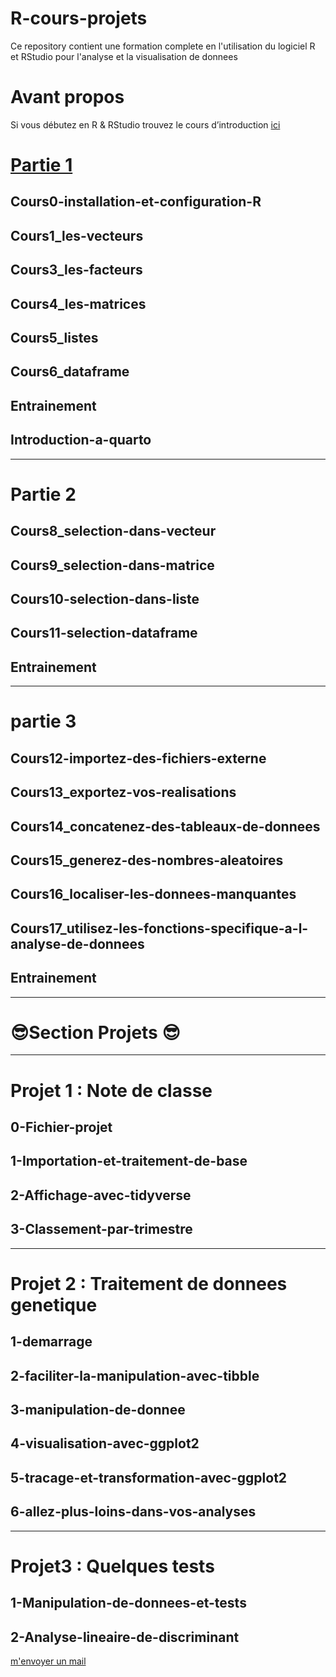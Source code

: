 # R-cours-projets
Ce repository contient une formation complete en l'utilisation du logiciel R et RStudio pour l'analyse et la visualisation de donnees
# Avant propos
Si vous débutez en R & RStudio trouvez le cours d’introduction [ici](https://youtube.com/playlist?list=PLnQ1XuDe5e1gw7E-c5tZaTLgnO27Ri1Ho&si=JiUikSXRrsj1xkIM)
# [Partie 1](/Partie_1)
## Cours0-installation-et-configuration-R
## Cours1_les-vecteurs
## Cours3_les-facteurs
## Cours4_les-matrices
## Cours5_listes
## Cours6_dataframe
## Entrainement
## Introduction-a-quarto
---
# Partie 2
## Cours8_selection-dans-vecteur
## Cours9_selection-dans-matrice
## Cours10-selection-dans-liste
## Cours11-selection-dataframe
## Entrainement
---
# partie 3
## Cours12-importez-des-fichiers-externe
## Cours13_exportez-vos-realisations
## Cours14_concatenez-des-tableaux-de-donnees
## Cours15_generez-des-nombres-aleatoires
## Cours16_localiser-les-donnees-manquantes
## Cours17_utilisez-les-fonctions-specifique-a-l-analyse-de-donnees
## Entrainement
---
# 😎Section Projets 😎
---
# Projet 1 : Note de classe
## 0-Fichier-projet
## 1-Importation-et-traitement-de-base
## 2-Affichage-avec-tidyverse
## 3-Classement-par-trimestre
---
# Projet 2 : Traitement de donnees genetique
## 1-demarrage
## 2-faciliter-la-manipulation-avec-tibble
## 3-manipulation-de-donnee
## 4-visualisation-avec-ggplot2
## 5-tracage-et-transformation-avec-ggplot2
## 6-allez-plus-loins-dans-vos-analyses
---
# Projet3 : Quelques tests
## 1-Manipulation-de-donnees-et-tests
## 2-Analyse-lineaire-de-discriminant

[m'envoyer un mail](hkoffianderson@gmail.com)
